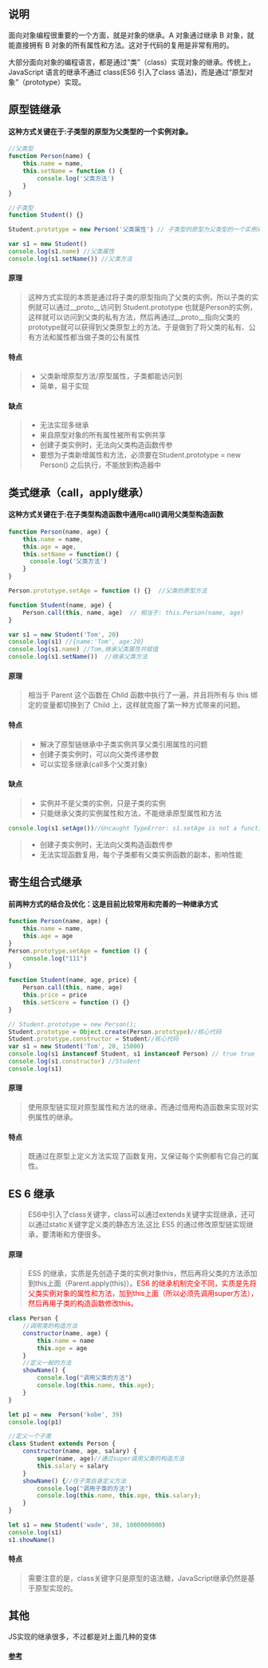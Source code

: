 ## 说明
面向对象编程很重要的一个方面，就是对象的继承。A 对象通过继承 B 对象，就能直接拥有 B 对象的所有属性和方法。这对于代码的复用是非常有用的。

大部分面向对象的编程语言，都是通过“类”（class）实现对象的继承。传统上，JavaScript 语言的继承不通过 class(ES6 引入了class 语法)，而是通过“原型对象”（prototype）实现。

## 原型链继承

#### 这种方式关键在于:子类型的原型为父类型的一个实例对象。

```javascript
//父类型
function Person(name) {
    this.name = name,
    this.setName = function () { 
        console.log('父类方法')
    }
}

//子类型
function Student() {}

Student.prototype = new Person('父类属性') // 子类型的原型为父类型的一个实例对象

var s1 = new Student()
console.log(s1.name) //父类属性
console.log(s1.setName()) //父类方法
```

#### 原理
> 这种方式实现的本质是通过将子类的原型指向了父类的实例，所以子类的实例就可以通过__proto__访问到 Student.prototype 也就是Person的实例，这样就可以访问到父类的私有方法，然后再通过__proto__指向父类的prototype就可以获得到父类原型上的方法。于是做到了将父类的私有、公有方法和属性都当做子类的公有属性

#### 特点
> * 父类新增原型方法/原型属性，子类都能访问到
> * 简单，易于实现

#### 缺点
> * 无法实现多继承
> * 来自原型对象的所有属性被所有实例共享
> * 创建子类实例时，无法向父类构造函数传参
> * 要想为子类新增属性和方法，必须要在Student.prototype = new Person() 之后执行，不能放到构造器中

## 类式继承（call，apply继承）

#### 这种方式关键在于:在子类型构造函数中通用call()调用父类型构造函数

```javascript
function Person(name, age) {
    this.name = name,
    this.age = age,
    this.setName = function() {
      console.log('父类方法')
    }
}

Person.prototype.setAge = function () {}  //父类的原型方法

function Student(name, age) {
    Person.call(this, name, age)  // 相当于: this.Person(name, age)
}

var s1 = new Student('Tom', 20)
console.log(s1) //{name:'Tom', age:20}
console.log(s1.name) //Tom,继承父类属性并赋值
console.log(s1.setName())  //继承父类方法
```

#### 原理

> 相当于 Parent 这个函数在 Child 函数中执行了一遍，并且将所有与 this 绑定的变量都切换到了 Child 上，这样就克服了第一种方式带来的问题。

#### 特点
> * 解决了原型链继承中子类实例共享父类引用属性的问题
> * 创建子类实例时，可以向父类传递参数
> * 可以实现多继承(call多个父类对象)

#### 缺点
> * 实例并不是父类的实例，只是子类的实例
> * 只能继承父类的实例属性和方法，不能继承原型属性和方法

```javascript
console.log(s1.setAge())//Uncaught TypeError: s1.setAge is not a function
```

> * 创建子类实例时，无法向父类构造函数传参
> * 无法实现函数复用，每个子类都有父类实例函数的副本，影响性能

## 寄生组合式继承

#### 前两种方式的结合及优化：这是目前比较常用和完善的一种继承方式

```javascript
function Person(name, age) {
    this.name = name,
    this.age = age
}
Person.prototype.setAge = function () {
    console.log("111")
}

function Student(name, age, price) {
    Person.call(this, name, age)
    this.price = price
    this.setScore = function () {}
}

// Student.prototype = new Person();  
Student.prototype = Object.create(Person.prototype)//核心代码
Student.prototype.constructor = Student//核心代码
var s1 = new Student('Tom', 20, 15000)
console.log(s1 instanceof Student, s1 instanceof Person) // true true
console.log(s1.constructor) //Student
console.log(s1)
```

#### 原理

> 使用原型链实现对原型属性和方法的继承，而通过借用构造函数来实现对实例属性的继承。

#### 特点
> 既通过在原型上定义方法实现了函数复用，又保证每个实例都有它自己的属性。


## ES 6 继承

> ES6中引入了class关键字，class可以通过extends关键字实现继承，还可以通过static关键字定义类的静态方法,这比 ES5 的通过修改原型链实现继承，要清晰和方便很多。

#### 原理

> ES5 的继承，实质是先创造子类的实例对象this，然后再将父类的方法添加到this上面（Parent.apply(this)）。<font color=red>ES6 的继承机制完全不同，实质是先将父类实例对象的属性和方法，加到this上面（所以必须先调用super方法），然后再用子类的构造函数修改this。</font>

```javascript
class Person {
    //调用类的构造方法
    constructor(name, age) {
        this.name = name
        this.age = age
    }
    //定义一般的方法
    showName() {
        console.log("调用父类的方法")
        console.log(this.name, this.age);
    }
}

let p1 = new  Person('kobe', 39)
console.log(p1)

//定义一个子类
class Student extends Person {
    constructor(name, age, salary) {
        super(name, age)//通过super调用父类的构造方法
        this.salary = salary
    }
    showName() {//在子类自身定义方法
        console.log("调用子类的方法")
        console.log(this.name, this.age, this.salary);
    }
}

let s1 = new Student('wade', 38, 1000000000)
console.log(s1)
s1.showName()
```

#### 特点

> 需要注意的是，class关键字只是原型的语法糖，JavaScript继承仍然是基于原型实现的。

## 其他

JS实现的继承很多，不过都是对上面几种的变体

#### [参考](https://segmentfault.com/a/1190000016708006)